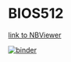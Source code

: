 # BIOS512
[link to NBViewer](https://nbviewer.jupyter.org/github/yipei-yo/BIOS512/tree/master/)

[![binder](https://mybinder.org/badge_logo.svg)](https://mybinder.org/v2/gh/yipei-yo/BIOS512/master)
